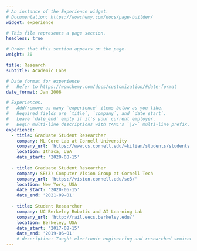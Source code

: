 ```yaml
---
# An instance of the Experience widget.
# Documentation: https://wowchemy.com/docs/page-builder/
widget: experience

# This file represents a page section.
headless: true

# Order that this section appears on the page.
weight: 30

title: Research
subtitle: Academic Labs

# Date format for experience
#   Refer to https://wowchemy.com/docs/customization/#date-format
date_format: Jan 2006

# Experiences.
#   Add/remove as many `experience` items below as you like.
#   Required fields are `title`, `company`, and `date_start`.
#   Leave `date_end` empty if it's your current employer.
#   Begin multi-line descriptions with YAML's `|2-` multi-line prefix.
experience:
  - title: Graduate Student Researcher
    company: ML Core Lab at Cornell University
    company_url: 'https://www.cs.cornell.edu/~kilian/students/students.html'
    location: Ithaca, USA
    date_start: '2020-08-15'
  
  - title: Graduate Student Researcher
    company: SE(3) Computer Vision Group at Cornell Tech
    company_url: 'https://vision.cornell.edu/se3/'
    location: New York, USA
    date_start: '2020-06-15'
    date_end: '2021-09-01'
  
  - title: Student Researcher
    company: UC Berkeley Robotic and AI Learning Lab
    company_url: 'http://rail.eecs.berkeley.edu/'
    location: Berkeley, USA
    date_start: '2017-08-15'
    date_end: '2019-06-01'
    # description: Taught electronic engineering and researched semiconductor physics.
---
```

